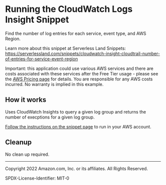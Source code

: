 # Running the CloudWatch Logs Insight Snippet

Find the number of log entries for each service, event type, and AWS Region.

Learn more about this snippet at Serverless Land Snippets: https://serverlessland.com/snippets/cloudwatch-insight-cloudtrail-number-of-entries-for-service-event-region

Important: this application could use various AWS services and there are costs associated with these services after the Free Tier usage - please see the [AWS Pricing page](https://aws.amazon.com/pricing/) for details. You are responsible for any AWS costs incurred. No warranty is implied in this example.

## How it works

Uses CloudWatch Insights to query a given log group and returns the number of execptions for a given log group.

[Follow the instructions on the snippet page](https://serverlessland.com/snippets/cloudwatch-insight-cloudtrail-number-of-entries-for-service-event-region) to run in your AWS account.


## Cleanup

No clean up required.

---

Copyright 2022 Amazon.com, Inc. or its affiliates. All Rights Reserved.

SPDX-License-Identifier: MIT-0
